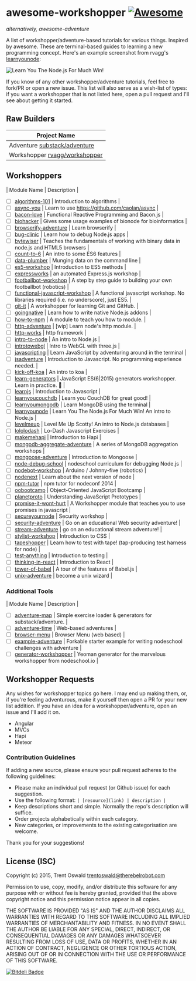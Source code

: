 # awesome-workshopper [![Awesome](https://cdn.rawgit.com/sindresorhus/awesome/d7305f38d29fed78fa85652e3a63e154dd8e8829/media/badge.svg)](https://github.com/sindresorhus/awesome)
*alternatively, awesome-adventure*

A list of workshopper/adventure-based tutorials for various things. Inspired by awesome. These are terminal-based guides to learning a new programming concept. Here's an example screenshot from rvagg's [learnyounode](https://github.com/rvagg/learnyounode):

![Learn You The Node.js For Much Win!](https://raw.github.com/rvagg/learnyounode/master/learnyounode.png)

If you know of any other workshopper/adventure tutorials, feel free to fork/PR or open a new issue. This list will also serve as a wish-list of types: if you want a workshopper that is not listed here, open a pull request and I'll see about getting it started. 

## Raw Builders
| Project Name  |
| ------------- |
| Adventure [substack/adventure](https://github.com/substack/adventure)|
| Workshopper [rvagg/workshopper](https://github.com/rvagg/workshopper) |

## Workshoppers
| Module Name  | Description |

- [ ] [algorithms-101](https://github.com/linclark/algorithms-101) | Introduction to algorithms |
- [ ] [async-you](https://github.com/bulkan/async-you) | Learn to use https://github.com/caolan/async |
- [ ] [bacon-love](https://github.com/mikaelbr/bacon-love) | Functional Reactive Programming and Bacon.js |
- [ ] [biohacker](https://github.com/bionode/biohacker) | Gives some usage examples of bionode for bioinformatics |
- [ ] [browserify-adventure](https://github.com/substack/browserify-adventure) | Learn browserify |
- [ ] [bug-clinic](https://github.com/othiym23/bug-clinic) | Learn how to debug Node.js apps |
- [ ] [bytewiser](https://github.com/maxogden/bytewiser) | Teaches the fundamentals of working with binary data in node.js and HTML5 browsers |
- [ ] [count-to-6](https://github.com/domenic/count-to-6) | An intro to some ES6 features |
- [ ] [data-plumber](https://github.com/maxogden/data-plumber) | Munging data on the command line |
- [ ] [es5-workshop](https://github.com/timoxley/es5-workshop) | Introduction to ES5 methods |
- [ ] [expressworks](https://github.com/azat-co/expressworks) | an automated Express.js workshop |
- [ ] [footballbot-workshop](https://github.com/alanshaw/footballbot-workshop) | A step by step guide to building your own footballbot (robotics) |
- [ ] [functional-javascript-workshop](https://github.com/timoxley/functional-javascript-workshop) | A functional javascript workshop. No libraries required (i.e. no underscore), just ES5. |
- [ ] [git-it](https://github.com/jlord/git-it) | A workshopper for learning Git and GitHub. |
- [ ] [goingnative](https://github.com/rvagg/goingnative) | Learn how to write native Node.js addons |
- [ ] [how-to-npm](https://github.com/npm/how-to-npm) | A module to teach you how to module. |
- [ ] [http-adventure](https://github.com/yoshuawuyts/http-adventure) | [wip] Learn node's http module. |
- [ ] [http-works](https://github.com/Raynos/http-works) | http framework |
- [ ] [intro-to-node](https://github.com/sherodtaylor/intro-to-node) | An intro to Node.js  |
- [ ] [introtowebgl](https://github.com/alexmackey/IntroToWebGLWithThreeJS) | Intro to WebGL with three.js |
- [ ] [javascripting](https://github.com/sethvincent/javascripting) | Learn JavaScript by adventuring around in the terminal |
- [ ] [jsadventure](https://github.com/mk30/jsadventure) | Introduction to Javascript. No programming experience needed. |
- [ ] [kick-off-koa](https://github.com/koajs/kick-off-koa) | An intro to koa |
- [ ] [learn-generators](https://github.com/isRuslan/learn-generators) | JavaScript ES(6\|2015) generators workshopper. Learn in practice. :metal: |
- [ ] [learnjs](https://github.com/mikeal/learnjs) | Introduction to Javascript |
- [ ] [learnyoucouchdb](https://github.com/robertkowalski/learnyoucouchdb) | Learn you CouchDB for great good! |
- [ ] [learnyoumongodb](https://github.com/braz/learnyoumongodb) | Learn MongoDB using the terminal |
- [ ] [learnyounode](https://github.com/rvagg/learnyounode) | Learn You The Node.js For Much Win! An intro to Node.js |
- [ ] [levelmeup](https://github.com/rvagg/levelmeup) | Level Me Up Scotty! An intro to Node.js databases |
- [ ] [lololodash](https://github.com/mdunisch/lololodash) | Lo-Dash Javascript Exercises |
- [ ] [makemehapi](https://github.com/nvcexploder/makemehapi) | Introduction to Hapi |
- [ ] [mongodb-aggregate-adventure](https://github.com/braz/mongodb-aggregate-adventure) | A series of MongoDB aggregation workshops |
- [ ] [mongoose-adventure](https://github.com/wearefractal/mongoose-adventure) | Introduction to Mongoose |
- [ ] [node-debug-school](https://github.com/joyent/node-debug-school) | nodeschool curriculum for debugging Node.js |
- [ ] [nodebot-workshop](https://github.com/tableflip/nodebot-workshop) | Arduino / Johnny-five (robotics) |
- [ ] [nodenext](https://github.com/geek/nodenext) | Learn about the next version of node |
- [ ] [npm-tutor](https://github.com/timoxley/npm-tutor) | npm tutor for nodeconf 2014 |
- [ ] [oobootcamp](https://github.com/winsonwq/OOBootcamp.js) | Object-Oriented JavaScript Bootcamp |
- [ ] [planetproto](https://github.com/sporto/planetproto) | Understanding JavaScript Prototypes |
- [ ] [promise-it-wont-hurt](https://github.com/stevekane/promise-it-wont-hurt) | A Workshopper module that teaches you to use promises in javascript |
- [ ] [secureyournode](https://github.com/someoneweird/secureyournode) | Security workshop |
- [ ] [security-adventure](https://github.com/toolness/security-adventure) | Go on an educational Web security adventure! |
- [ ] [stream-adventure](https://github.com/substack/stream-adventure) | go on an educational stream adventure! |
- [ ] [stylist-workshop](https://github.com/alanshaw/stylist) | Introduction to CSS |
- [ ] [tapeshopper](https://github.com/tomgco/tapeshopper) | Learn how to test with tape! (tap-producing test harness for node) |
- [ ] [test-anything](https://github.com/finnp/test-anything) | Introduction to testing |
- [ ] [thinking-in-react](https://github.com/asbjornenge/thinking-in-react) | Introduction to React |
- [ ] [tower-of-babel](https://github.com/yosuke-furukawa/tower-of-babel) | A tour of the features of Babel.js |
- [ ] [unix-adventure](https://github.com/substack/unix-adventure) | become a unix wizard |

### Additional Tools
| Module Name  | Description |

- [ ] [adventure-map](https://github.com/timoxley/adventure-map) | Simple exercise loader & generators for substack/adventure. |
- [ ] [adventure-time](https://github.com/maxogden/adventure-time) | Web-based adventures |
- [ ] [browser-menu](https://www.npmjs.com/package/browser-menu) | Browser Menu (web based) |
- [ ] [example-adventure](https://github.com/substack/example-adventure) | Forkable starter example for writing nodeschool challenges with adventure |
- [ ] [generator-workshopper](https://github.com/mindcookin/generator-workshopper) | Yeoman generator for the marvelous workshopper from nodeschool.io |

## Workshopper Requests
Any wishes for workshopper topics go here. I may end up making them, or, if you're feeling adventurous, make it yourself then open a PR for your new list addition. If you have an idea for a workshopper/adventure, open an issue and I'll add it on.

- Angular
- MVCs
- Hapi
- Meteor

### Contribution Guidelines
If adding a new source, please ensure your pull request adheres to the following guidelines:

* Please make an individual pull request (or Github issue) for each suggestion.
* Use the following format: `| [resource](link) | description |`
* Keep descriptions short and simple. Normally the repo's description will suffice.
* Order projects alphabetically within each category.
* New categories, or improvements to the existing categorisation are welcome.

Thank you for your suggestions!

## License (ISC)

Copyright (c) 2015, Trent Oswald <trentoswald@therebelrobot.com>

Permission to use, copy, modify, and/or distribute this software for any purpose with or without fee is hereby granted, provided that the above copyright notice and this permission notice appear in all copies.

THE SOFTWARE IS PROVIDED "AS IS" AND THE AUTHOR DISCLAIMS ALL WARRANTIES WITH REGARD TO THIS SOFTWARE INCLUDING ALL IMPLIED WARRANTIES OF MERCHANTABILITY AND FITNESS. IN NO EVENT SHALL THE AUTHOR BE LIABLE FOR ANY SPECIAL, DIRECT, INDIRECT, OR CONSEQUENTIAL DAMAGES OR ANY DAMAGES WHATSOEVER RESULTING FROM LOSS OF USE, DATA OR PROFITS, WHETHER IN AN ACTION OF CONTRACT, NEGLIGENCE OR OTHER TORTIOUS ACTION, ARISING OUT OF OR IN CONNECTION WITH THE USE OR PERFORMANCE OF THIS SOFTWARE.


[![Bitdeli Badge](https://d2weczhvl823v0.cloudfront.net/therebelrobot/awesome-workshopper/trend.png)](https://bitdeli.com/free "Bitdeli Badge")

